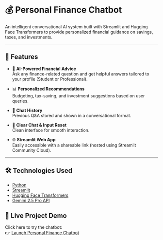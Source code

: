 # 💰 Personal Finance Chatbot

An intelligent conversational AI system built with Streamlit and Hugging Face Transformers to provide personalized financial guidance on savings, taxes, and investments.

---

## 🚀 Features

- 🧠 **AI-Powered Financial Advice**  
  Ask any finance-related question and get helpful answers tailored to your profile (Student or Professional).

- 📊 **Personalized Recommendations**  
  Budgeting, tax-saving, and investment suggestions based on user queries.

- 💬 **Chat History**  
  Previous Q&A stored and shown in a conversational format.

- 🔁 **Clear Chat & Input Reset**  
  Clean interface for smooth interaction.

- 🌐 **Streamlit Web App**  
  Easily accessible with a shareable link (hosted using Streamlit Community Cloud).

---

## 🛠️ Technologies Used

- [Python](https://www.python.org/)
- [Streamlit](https://streamlit.io/)
- [Hugging Face Transformers](https://huggingface.co/transformers/)
- [Gemini 2.5 Pro API](https://makersuite.google.com/app/apikey)

## 🚀 Live Project Demo

Click here to try the chatbot:  
👉 [Launch Personal Finance Chatbot](https://chatbot1-czfz3va9jv6lu6liwygmht.streamlit.app/)



